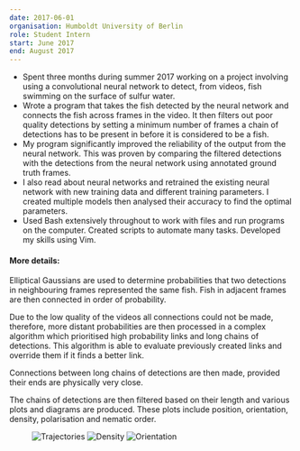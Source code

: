 ```yaml
---
date: 2017-06-01
organisation: Humboldt University of Berlin
role: Student Intern
start: June 2017
end: August 2017
---
```

- Spent three months during summer 2017 working on a project involving using a convolutional neural network to detect, from videos, fish swimming on the surface of sulfur water.
- Wrote a program that takes the fish detected by the neural network and connects the fish across frames in the video. It then filters out poor quality detections by setting a minimum number of frames a chain of detections has to be present in before it is considered to be a fish.
- My program significantly improved the reliability of the output from the neural network. This was proven by comparing the filtered detections with the detections from the neural network using annotated ground truth frames.
- I also read about neural networks and retrained the existing neural network with new training data and different training parameters. I created multiple models then analysed their accuracy to find the optimal parameters.
- Used Bash extensively throughout to work with files and run programs on the computer. Created scripts to automate many tasks. Developed my skills using Vim.

#### More details:

Elliptical Gaussians are used to determine probabilities that two detections in neighbouring frames represented the same fish. Fish in adjacent frames are then connected in order of probability.

Due to the low quality of the videos all connections could not be made, therefore, more distant probabilities are then processed in a complex algorithm which prioritised high probability links and long chains of detections. This algorithm is able to evaluate previously created links and override them if it finds a better link.

Connections between long chains of detections are then made, provided their ends are physically very close.

The chains of detections are then filtered based on their length and various plots and diagrams are produced. These plots include position, orientation, density, polarisation and nematic order.

<figure class="three">
  <img src="{{ site.baseurl }}/img/trajectories.jpeg" alt="Trajectories" />
  <img src="{{ site.baseurl }}/img/density.jpeg" alt="Density" />
  <img src="{{ site.baseurl }}/img/orientation.jpeg" alt="Orientation" />
</figure>
